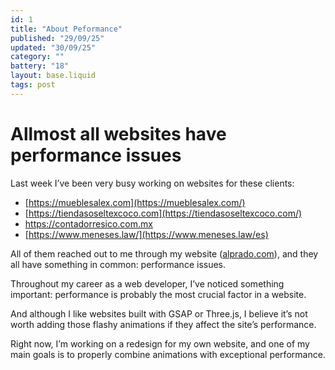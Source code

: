 ```yaml
---
id: 1
title: "About Peformance"
published: "29/09/25"
updated: "30/09/25"
category: ""
battery: "18"
layout: base.liquid
tags: post
---
```


# Allmost all websites have performance issues
  
Last week I’ve been very busy working on websites for these clients:

  * [https://mueblesalex.com](https://mueblesalex.com/)
  * [https://tiendasoseltexcoco.com](https://tiendasoseltexcoco.com/)
  * <https://contadorresico.com.mx>
  * [https://www.meneses.law/](https://www.meneses.law/es)

All of them reached out to me through my website ([alprado.com](https://alprado.com/)), and they all have something in common: performance issues.

  


Throughout my career as a web developer, I’ve noticed something important: performance is probably the most crucial factor in a website.

  


And although I like websites built with GSAP or Three.js, I believe it’s not worth adding those flashy animations if they affect the site’s performance.

  


Right now, I’m working on a redesign for my own website, and one of my main goals is to properly combine animations with exceptional performance.

  


  


